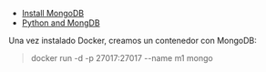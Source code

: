 - [Install MongoDB](https://medium.com/codervlogger/python-mongodb-tutorial-using-docker-52f330852b4c)
- [Python and MongDB](https://www.w3schools.com/python/python_mongodb_find.asp)

Una vez instalado Docker, creamos un contenedor con MongoDB:
> docker run -d -p 27017:27017 --name m1 mongo
